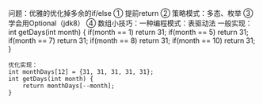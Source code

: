 问题：优雅的优化掉多余的if/else
① 提前return
② 策略模式：多态、枚举
③ 学会用Optional（jdk8）
④ 数组小技巧：一种编程模式：表驱动法
    一般实现：
    int getDays(int month) {
        if(month == 1) return 31;
        if(month == 5) return 31;
        if(month == 7) return 31;
        if(month == 8) return 31;
        if(month == 10) return 31;
    }

    优化实现：
    int monthDays[12] = {31, 31, 31, 31, 31};
    int getDays(int month) {
        return monthDays[--month];
    }